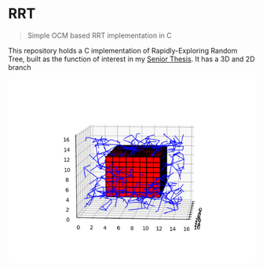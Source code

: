 # RRT
> Simple OCM based RRT implementation in C

This repository holds a C implementation of Rapidly-Exploring Random Tree, built as the function of interest in my [Senior Thesis](https://github.com/AnthonyKenny98/Thesis). It has a 3D and 2D branch

![RRT Graph](RRTGraph.png)
